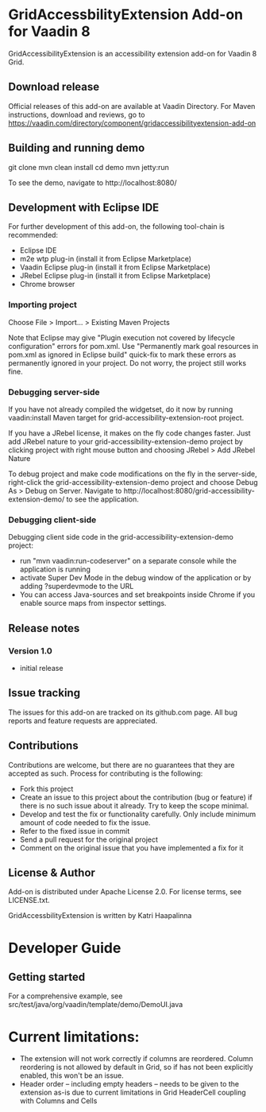 # GridAccessbilityExtension Add-on for Vaadin 8

GridAccessibilityExtension is an accessibility extension add-on for Vaadin 8 Grid.

## Download release

Official releases of this add-on are available at Vaadin Directory. For Maven instructions, download and reviews, go to https://vaadin.com/directory/component/gridaccessibilityextension-add-on

## Building and running demo

git clone <url of the GridAccessbilityExtension repository>
mvn clean install
cd demo
mvn jetty:run

To see the demo, navigate to http://localhost:8080/

## Development with Eclipse IDE

For further development of this add-on, the following tool-chain is recommended:
- Eclipse IDE
- m2e wtp plug-in (install it from Eclipse Marketplace)
- Vaadin Eclipse plug-in (install it from Eclipse Marketplace)
- JRebel Eclipse plug-in (install it from Eclipse Marketplace)
- Chrome browser

### Importing project

Choose File > Import... > Existing Maven Projects

Note that Eclipse may give "Plugin execution not covered by lifecycle configuration" errors for pom.xml. Use "Permanently mark goal resources in pom.xml as ignored in Eclipse build" quick-fix to mark these errors as permanently ignored in your project. Do not worry, the project still works fine. 

### Debugging server-side

If you have not already compiled the widgetset, do it now by running vaadin:install Maven target for grid-accessibility-extension-root project.

If you have a JRebel license, it makes on the fly code changes faster. Just add JRebel nature to your grid-accessibility-extension-demo project by clicking project with right mouse button and choosing JRebel > Add JRebel Nature

To debug project and make code modifications on the fly in the server-side, right-click the grid-accessibility-extension-demo project and choose Debug As > Debug on Server. Navigate to http://localhost:8080/grid-accessibility-extension-demo/ to see the application.

### Debugging client-side

Debugging client side code in the grid-accessibility-extension-demo project:
  - run "mvn vaadin:run-codeserver" on a separate console while the application is running
  - activate Super Dev Mode in the debug window of the application or by adding ?superdevmode to the URL
  - You can access Java-sources and set breakpoints inside Chrome if you enable source maps from inspector settings.
 
## Release notes

### Version 1.0
- initial release

## Issue tracking

The issues for this add-on are tracked on its github.com page. All bug reports and feature requests are appreciated. 

## Contributions

Contributions are welcome, but there are no guarantees that they are accepted as such. Process for contributing is the following:
- Fork this project
- Create an issue to this project about the contribution (bug or feature) if there is no such issue about it already. Try to keep the scope minimal.
- Develop and test the fix or functionality carefully. Only include minimum amount of code needed to fix the issue.
- Refer to the fixed issue in commit
- Send a pull request for the original project
- Comment on the original issue that you have implemented a fix for it

## License & Author

Add-on is distributed under Apache License 2.0. For license terms, see LICENSE.txt.

GridAccessbilityExtension is written by Katri Haapalinna

# Developer Guide

## Getting started
For a comprehensive example, see src/test/java/org/vaadin/template/demo/DemoUI.java

# Current limitations:
- The extension will not work correctly if columns are reordered. Column reordering is not allowed by default in Grid, so if has not been explicitly enabled, this won't be an issue.
- Header order – including empty headers – needs to be given to the extension as-is due to current limitations in Grid HeaderCell coupling with Columns and Cells
